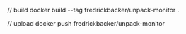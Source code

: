 // build
docker build --tag fredrickbacker/unpack-monitor .

// upload
docker push fredrickbacker/unpack-monitor
